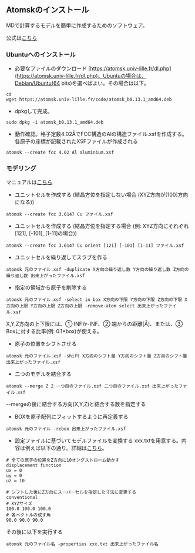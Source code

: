 ## Atomskのインストール
MDで計算するモデルを簡単に作成するためのソフトウェア。

公式は[こちら](https://atomsk.univ-lille.fr/tutorial_install.php)

### Ubuntuへのインストール
- 必要なファイルのダウンロード [https://atomsk.univ-lille.fr/dl.php](https://atomsk.univ-lille.fr/dl.php)。Ubuntuの場合は、Debian/Ubuntu(64 bits)を選べばよい。その場合は以下。
```
cd
wget https://atomsk.univ-lille.fr/code/atomsk_b0.13.1_amd64.deb
```
- dpkgして完成。
```
sudo dpkg -i atomsk_b0.13.1_amd64.deb
```

- 動作確認。格子定数4.02ÅでFCC構造のAlの構造ファイル.xsfを作成する。各原子の座標が記載されたXSFファイルが作成される
```
atomsk --create fcc 4.02 Al aluminium.xsf
```

### モデリング
マニュアルは[こちら](https://atomsk.univ-lille.fr/doc/en/index.html)

- ユニットセルを作成する (結晶方位を指定しない場合 (XYZ方向が[100]方向になる))
```
atomsk --create fcc 3.6147 Cu ファイル.xsf
```
- ユニットセルを作成する (結晶方位を指定する場合 (例: XYZ方向にそれぞれ[121], [-101], [1-11]の場合))
```
atomsk --create fcc 3.6147 Cu orient [121] [-101] [1-11] ファイル.xsf
```
- ユニットセルを繰り返してスラブを作る
```
atomsk 元のファイル.xsf -duplicate X方向の繰り返し数 Y方向の繰り返し数 Z方向の繰り返し数 出来上がったファイル.xsf
```

- 指定の領域から原子を削除する
```
atomsk 元のファイル.xsf -select in box X方向の下限 Y方向の下限 Z方向の下限 X方向の上限 Y方向の上限 Z方向の上限 -remove-atom select 出来上がったファイル.xsf
```
X,Y,Z方向の上下限には、① INFか-INF、② 端からの距離[Å]、または、③ Boxに対する比率(例: 0.1*box)が使える。

- 原子の位置をシフトさせる
```
atomsk 元のファイル.xsf -shift X方向のシフト量 Y方向のシフト量 Z方向のシフト量 出来上がったファイル.xsf
```

- 二つのモデルを結合する
```
atomsk --merge Z 2 一つ目のファイル.xsf 二つ目のファイル.xsf 出来上がったファイル.xsf
```
  --mergeの後に結合する方向(X,Y,Z)と結合する数を指定する

- BOXを原子配列にフィットするように再定義する
```
atomsk 元のファイル -rebox 出来上がったファイル.xsf
```

- 設定ファイルに基づいてモデルファイルを変換する
xxx.txtを用意する。内容は例えば以下の通り。詳細は[こちら](https://atomsk.univ-lille.fr/doc/en/option_properties.html)。
```
# 全ての原子の位置をZ方向に10オングストローム動かす
displacement function
ux = 0
uy = 0
uz = 10

# シフトした後にZ方向にスーパーセルを指定した寸法に変更する
conventional
# XYZサイズ
100.0 100.0 100.0
# 各ベクトルの成す角
90.0 90.0 90.0
```
その後に以下を実行する
```
atomsk 元のファイル名 -properties xxx.txt 出来上がったファイル名
```
